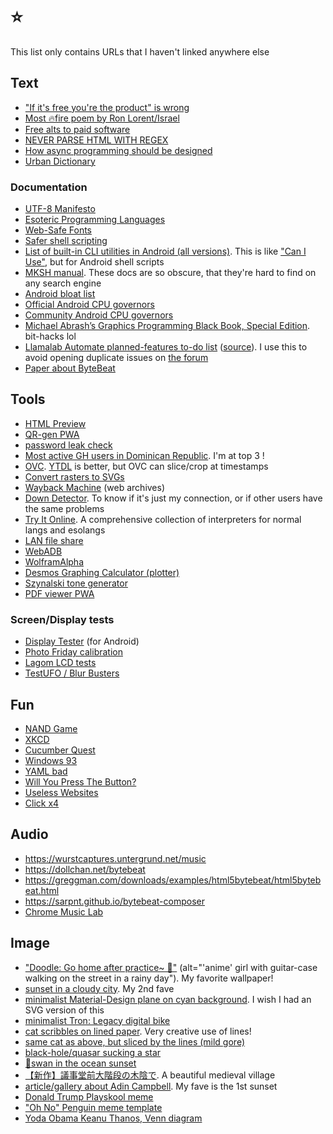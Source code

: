 # ⭐

This list only contains URLs that I haven't linked anywhere else

## Text

- ["If it's free you're the product" is wrong](https://techdirt.com/2012/12/20/stop-saying-if-youre-not-paying-youre-product)
- [Most 🔥fire poem by Ron Lorent/Israel](https://cdn.verbub.com/images/ella-queria-signos-de-admiracion-el-le-daba-signos-de-interrogacion-el-112821.jpg)
- [Free alts to paid software](https://alternativeto.net)
- [NEVER PARSE HTML WITH REGEX](https://stackoverflow.com/questions/1732348/regex-match-open-tags-except-xhtml-self-contained-tags/1732454#1732454)
- [How async programming should be designed](https://journal.stuffwithstuff.com/2015/02/01/what-color-is-your-function)
- [Urban Dictionary](https://urbandictionary.com)

### Documentation

- [UTF-8 Manifesto](https://utf8everywhere.org)
- [Esoteric Programming Languages](https://esolangs.org)
- [Web-Safe Fonts](https://developer.mozilla.org/en-US/docs/Learn/CSS/Styling_text/Fundamentals#web_safe_fonts)
- [Safer shell scripting](https://sipb.mit.edu/doc/safe-shell)
- [List of built-in CLI utilities in Android (all versions)](https://chromium.googlesource.com/aosp/platform/system/core/+/refs/heads/upstream/shell_and_utilities). This is like ["Can I Use"](https://caniuse.com), but for Android shell scripts
- [MKSH manual](http://mirbsd.org/htman/i386/man1/mksh.htm). These docs are so obscure, that they're hard to find on any search engine
- [Android bloat list](https://raw.githubusercontent.com/0x192/universal-android-debloater/main/resources/assets/uad_lists.json)
- [Official Android CPU governors](https://android.googlesource.com/kernel/common/+/a7827a2a60218b25f222b54f77ed38f57aebe08b/Documentation/cpu-freq/governors.txt)
- [Community Android CPU governors](https://forum.xda-developers.com/t/cpu-governors-explained.1736168)
- [Michael Abrash’s Graphics Programming Black Book, Special Edition](https://jagregory.com/abrash-black-book). bit-hacks lol
- [Llamalab Automate planned-features to-do list](https://docs.google.com/spreadsheets/u/0/d/163JyjXq3e4vWxb2mIaM2e4hObrYH6O4uIAfacCZE70c/htmlview) ([source](https://groups.google.com/g/automate-user/c/ieFxvzSiWkA/m/KubwQ4Q2AgAJ)). I use this to avoid opening duplicate issues on [the forum](https://groups.google.com/g/automate-user)
- [Paper about ByteBeat](https://countercomplex.blogspot.com/2011/10/algorithmic-symphonies-from-one-line-of.html)

## Tools

- [HTML Preview](http://htmlpreview.github.io)
- [QR-gen PWA](https://vinceumo.github.io/qr-code-generator/generator)
- [password leak check](https://haveibeenpwned.com)
- [Most active GH users in Dominican Republic](https://commits.top/dominican_republic.html). I'm at top 3 !
- [OVC](https://onlinevideoconverter.com). [YTDL](https://github.com/ytdl-org/youtube-dl) is better, but OVC can slice/crop at timestamps
- [Convert rasters to SVGs](https://svgco.de)
- [Wayback Machine](https://archive.org/web) (web archives)
- [Down Detector](https://downdetector.com). To know if it's just my connection, or if other users have the same problems
- [Try It Online](https://tio.run). A comprehensive collection of interpreters for normal langs and esolangs
- [LAN file share](https://share-anywhere.com)
- [WebADB](https://webadb.com)
- [WolframAlpha](https://wolframalpha.com)
- [Desmos Graphing Calculator (plotter)](https://desmos.com/calculator)
- [Szynalski tone generator](https://szynalski.com/tone-generator)
- [PDF viewer PWA](https://webbrowsertools.com/pdf-reader)

### Screen/Display tests

- [Display Tester](https://play.google.com/store/apps/details?id=com.gombosdev.displaytester) (for Android)
- [Photo Friday calibration](https://photofriday.com/info/calibrate)
- [Lagom LCD tests](http://lagom.nl/lcd-test)
- [TestUFO / Blur Busters](https://testufo.com)

## Fun

- [NAND Game](https://nandgame.com)
- [XKCD](https://xkcd.com)
- [Cucumber Quest](https://cucumber.gigidigi.com/cq/page-1)
- [Windows 93](https://windows93.net)
- [YAML bad](https://noyaml.com)
- [Will You Press The Button?](https://willyoupressthebutton.com)
- [Useless Websites](https://theuselessweb.com)
- [Click x4](https://clickclickclick.click)

## Audio

- https://wurstcaptures.untergrund.net/music
- https://dollchan.net/bytebeat
- https://greggman.com/downloads/examples/html5bytebeat/html5bytebeat.html
- https://sarpnt.github.io/bytebeat-composer
- [Chrome Music Lab](https://musiclab.chromeexperiments.com)

## Image

- ["Doodle: Go home after practice~ 🎸"](https://twitter.com/ttguweiz/status/789792797041635328) (alt="'anime' girl with guitar-case walking on the street in a rainy day"). My favorite wallpaper!
- [sunset in a cloudy city](https://pixiv.net/en/artworks/53727984). My 2nd fave
- [minimalist Material-Design plane on cyan background](https://pinterest.com/pin/652670170976893995). I wish I had an SVG version of this
- [minimalist Tron: Legacy digital bike](https://wallpapercave.com/wp/wp4939898.jpg)
- [cat scribbles on lined paper](https://i.imgur.com/LiaZKxX.jpg). Very creative use of lines!
- [same cat as above, but sliced by the lines (mild gore)](https://i.imgur.com/V3AZ5S0.jpeg)
- [black-hole/quasar sucking a star](https://deviantart.com/andrewvideos510art/art/Blaze-To-Galaxy-828750511)
- [🦢swan in the ocean sunset](https://pinterest.com/pin/swan-digital-art-4k-background--688558230527276725)
- [【新作】議事堂前大階段の木陰で](https://twitter.com/yyish/status/1614067352236326912?s=20&t=m9Vux0MvlMd1aBIMSAwhzQ). A beautiful medieval village
- [article/gallery about Adin Campbell](https://designyoutrust.com/2020/04/these-surreal-landscapes-look-like-they-are-from-another-planet). My fave is the 1st sunset
- [Donald Trump Playskool meme](https://pbs.twimg.com/media/En2aRLAXcAAytL2.jpg)
- ["Oh No" Penguin meme template](https://i.pinimg.com/736x/cc/f9/a0/ccf9a0a1f853d06263faa3e29f7c2702.jpg)
- [Yoda Obama Keanu Thanos, Venn diagram](https://reddit.com/r/memes/comments/cbzu2u/credit_to_udiebetic_dodobird_it_didnt_let_me)
